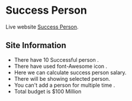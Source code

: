 # Success Person

Live website [Success Person](https://elastic-easley-d58224.netlify.app/).

## Site Information
* There have 10 Successful person .
* There have used font-Awesome icon .
* Here we can calculate success person salary.
* There will be showing selected person.
* You can't add a person for multiple time .
* Total budget is $100 Million